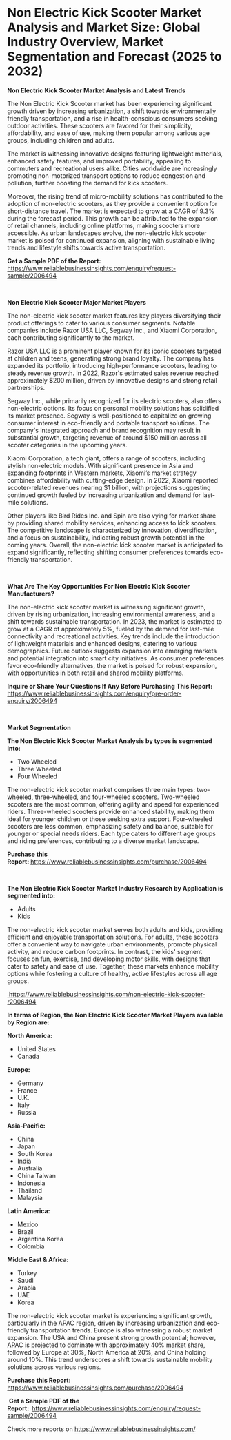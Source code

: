 <p><h1>Non Electric Kick Scooter Market Analysis and Market Size: Global Industry Overview, Market Segmentation and Forecast (2025 to 2032)</h1></p><p><strong>Non Electric Kick Scooter Market Analysis and Latest Trends</strong></p>
<p><p>The Non Electric Kick Scooter market has been experiencing significant growth driven by increasing urbanization, a shift towards environmentally friendly transportation, and a rise in health-conscious consumers seeking outdoor activities. These scooters are favored for their simplicity, affordability, and ease of use, making them popular among various age groups, including children and adults. </p><p>The market is witnessing innovative designs featuring lightweight materials, enhanced safety features, and improved portability, appealing to commuters and recreational users alike. Cities worldwide are increasingly promoting non-motorized transport options to reduce congestion and pollution, further boosting the demand for kick scooters.</p><p>Moreover, the rising trend of micro-mobility solutions has contributed to the adoption of non-electric scooters, as they provide a convenient option for short-distance travel. The market is expected to grow at a CAGR of 9.3% during the forecast period. This growth can be attributed to the expansion of retail channels, including online platforms, making scooters more accessible. As urban landscapes evolve, the non-electric kick scooter market is poised for continued expansion, aligning with sustainable living trends and lifestyle shifts towards active transportation.</p></p>
<p><strong>Get a Sample PDF of the Report:&nbsp;</strong> <a href="https://www.reliablebusinessinsights.com/enquiry/request-sample/2006494?utm_campaign=2354&utm_medium=2&utm_source=Github&utm_content=ia&utm_term=10022025&utm_id=non-electric-kick-scooter">https://www.reliablebusinessinsights.com/enquiry/request-sample/2006494</a></p>
<p>&nbsp;</p>
<p><strong>Non Electric Kick Scooter Major Market Players</strong></p>
<p><p>The non-electric kick scooter market features key players diversifying their product offerings to cater to various consumer segments. Notable companies include Razor USA LLC, Segway Inc., and Xiaomi Corporation, each contributing significantly to the market.</p><p>Razor USA LLC is a prominent player known for its iconic scooters targeted at children and teens, generating strong brand loyalty. The company has expanded its portfolio, introducing high-performance scooters, leading to steady revenue growth. In 2022, Razor's estimated sales revenue reached approximately $200 million, driven by innovative designs and strong retail partnerships.</p><p>Segway Inc., while primarily recognized for its electric scooters, also offers non-electric options. Its focus on personal mobility solutions has solidified its market presence. Segway is well-positioned to capitalize on growing consumer interest in eco-friendly and portable transport solutions. The company's integrated approach and brand recognition may result in substantial growth, targeting revenue of around $150 million across all scooter categories in the upcoming years.</p><p>Xiaomi Corporation, a tech giant, offers a range of scooters, including stylish non-electric models. With significant presence in Asia and expanding footprints in Western markets, Xiaomi’s market strategy combines affordability with cutting-edge design. In 2022, Xiaomi reported scooter-related revenues nearing $1 billion, with projections suggesting continued growth fueled by increasing urbanization and demand for last-mile solutions.</p><p>Other players like Bird Rides Inc. and Spin are also vying for market share by providing shared mobility services, enhancing access to kick scooters. The competitive landscape is characterized by innovation, diversification, and a focus on sustainability, indicating robust growth potential in the coming years. Overall, the non-electric kick scooter market is anticipated to expand significantly, reflecting shifting consumer preferences towards eco-friendly transportation.</p></p>
<p>&nbsp;</p>
<p><strong>What Are The Key Opportunities For Non Electric Kick Scooter Manufacturers?</strong></p>
<p><p>The non-electric kick scooter market is witnessing significant growth, driven by rising urbanization, increasing environmental awareness, and a shift towards sustainable transportation. In 2023, the market is estimated to grow at a CAGR of approximately 5%, fueled by the demand for last-mile connectivity and recreational activities. Key trends include the introduction of lightweight materials and enhanced designs, catering to various demographics. Future outlook suggests expansion into emerging markets and potential integration into smart city initiatives. As consumer preferences favor eco-friendly alternatives, the market is poised for robust expansion, with opportunities in both retail and shared mobility platforms.</p></p>
<p><strong>Inquire or Share Your Questions If Any Before Purchasing This Report:</strong> <a href="https://www.reliablebusinessinsights.com/enquiry/pre-order-enquiry/2006494?utm_campaign=2354&utm_medium=2&utm_source=Github&utm_content=ia&utm_term=10022025&utm_id=non-electric-kick-scooter">https://www.reliablebusinessinsights.com/enquiry/pre-order-enquiry/2006494</a></p>
<p>&nbsp;</p>
<p><strong>Market Segmentation</strong></p>
<p><strong>The Non Electric Kick Scooter Market Analysis by types is segmented into:</strong></p>
<p><ul><li>Two Wheeled</li><li>Three Wheeled</li><li>Four Wheeled</li></ul></p>
<p><p>The non-electric kick scooter market comprises three main types: two-wheeled, three-wheeled, and four-wheeled scooters. Two-wheeled scooters are the most common, offering agility and speed for experienced riders. Three-wheeled scooters provide enhanced stability, making them ideal for younger children or those seeking extra support. Four-wheeled scooters are less common, emphasizing safety and balance, suitable for younger or special needs riders. Each type caters to different age groups and riding preferences, contributing to a diverse market landscape.</p></p>
<p><strong>Purchase this Report:&nbsp;</strong><a href="https://www.reliablebusinessinsights.com/purchase/2006494?utm_campaign=2354&utm_medium=2&utm_source=Github&utm_content=ia&utm_term=10022025&utm_id=non-electric-kick-scooter">https://www.reliablebusinessinsights.com/purchase/2006494</a></p>
<p>&nbsp;</p>
<p><strong>The Non Electric Kick Scooter Market Industry Research by Application is segmented into:</strong></p>
<p><ul><li>Adults</li><li>Kids</li></ul></p>
<p><p>The non-electric kick scooter market serves both adults and kids, providing efficient and enjoyable transportation solutions. For adults, these scooters offer a convenient way to navigate urban environments, promote physical activity, and reduce carbon footprints. In contrast, the kids' segment focuses on fun, exercise, and developing motor skills, with designs that cater to safety and ease of use. Together, these markets enhance mobility options while fostering a culture of healthy, active lifestyles across all age groups.</p></p>
<p><a href="https://www.reliablebusinessinsights.com/non-electric-kick-scooter-r2006494?utm_campaign=2354&utm_medium=2&utm_source=Github&utm_content=ia&utm_term=10022025&utm_id=non-electric-kick-scooter">&nbsp;https://www.reliablebusinessinsights.com/non-electric-kick-scooter-r2006494</a></p>
<p><strong>In terms of Region, the Non Electric Kick Scooter Market Players available by Region are:</strong></p>
<p>
    <p> <strong> North America: </strong>
        <ul>
            <li>United States</li>
            <li>Canada</li>
        </ul>
        </p> 
    <p> <strong> Europe: </strong>
        <ul>
            <li>Germany</li>
            <li>France</li>
            <li>U.K.</li>
            <li>Italy</li>
            <li>Russia</li>
        </ul>
        </p> 
    <p> <strong> Asia-Pacific: </strong>
        <ul>
            <li>China</li>
            <li>Japan</li>
            <li>South Korea</li>
            <li>India</li>
            <li>Australia</li>
            <li>China Taiwan</li>
            <li>Indonesia</li>
            <li>Thailand</li>
            <li>Malaysia</li>
        </ul>
        </p> 
    <p> <strong> Latin America: </strong>
        <ul>
            <li>Mexico</li>
            <li>Brazil</li>
            <li>Argentina Korea</li>
            <li>Colombia</li>
        </ul>
        </p> 
    <p> <strong> Middle East & Africa: </strong>
        <ul>
            <li>Turkey</li>
            <li>Saudi</li>
            <li>Arabia</li>
            <li>UAE</li>
            <li>Korea</li>
        </ul>
    </p>
    </p>
<p><p>The non-electric kick scooter market is experiencing significant growth, particularly in the APAC region, driven by increasing urbanization and eco-friendly transportation trends. Europe is also witnessing a robust market expansion. The USA and China present strong growth potential; however, APAC is projected to dominate with approximately 40% market share, followed by Europe at 30%, North America at 20%, and China holding around 10%. This trend underscores a shift towards sustainable mobility solutions across various regions.</p></p>
<p><strong>Purchase this Report: </strong><a href="https://www.reliablebusinessinsights.com/purchase/2006494?utm_campaign=2354&utm_medium=2&utm_source=Github&utm_content=ia&utm_term=10022025&utm_id=non-electric-kick-scooter">https://www.reliablebusinessinsights.com/purchase/2006494</a></p>
<p>&nbsp;<strong>Get a Sample PDF of the Report:&nbsp;&nbsp;</strong><a href="https://www.reliablebusinessinsights.com/enquiry/request-sample/2006494?utm_campaign=2354&utm_medium=2&utm_source=Github&utm_content=ia&utm_term=10022025&utm_id=non-electric-kick-scooter">https://www.reliablebusinessinsights.com/enquiry/request-sample/2006494</a></p>
<p><strong></strong></p>
<p>Check more reports on <a href="https://www.reliablebusinessinsights.com/?utm_campaign=2354&utm_medium=2&utm_source=Github&utm_content=ia&utm_term=10022025&utm_id=non-electric-kick-scooter">https://www.reliablebusinessinsights.com/</a></p>